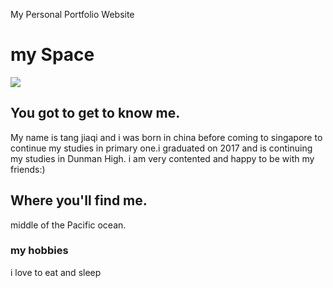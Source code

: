 My Personal Portfolio Website
<!DOCTYPE html>
<html>
<link rel="stylesheet" type="text/css" href="style.css">
<body>
  <h1> my Space </h1>
  <img src="https://encrypted-tbn0.gstatic.com/images?q=tbn:ANd9GcScDhFmYyjZkuG2yIp56hBTV-WoIg7BplA3jxgqf7KJ7nfHJwGnkg"/>
  <h2> You got to get to know me. </h2>
  <p> My name is tang jiaqi and i was born in china
  before coming to singapore to continue my studies in primary one.i graduated on 2017 and is continuing my studies in Dunman High. i am very contented and happy to be with my friends:)</p>

  <h2> Where  you'll find me. </h2>
  <p>middle of the Pacific ocean.</p>
  <h3> my hobbies</h3>
  <p> i love to eat and sleep</p>
</body>
</html>

